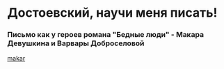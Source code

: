 # Достоевский, научи меня писать!
### Письмо как у героев романа "Бедные люди" - Макара Девушкина и Варвары Доброселовой
[makar](https://pp.userapi.com/wK0diB8n6P6_1fx_vtPMiqTNYTkiQu4CGgnzkQ/4auLmntFlOw.jpg)
